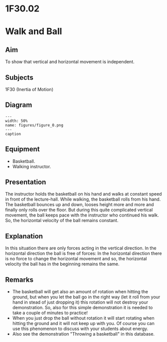 # 1F30.02 
  # Walk and Ball 
    
  
## Aim   
 To show that vertical and horizontal movement is independent.    
  
## Subjects   
 1F30 (Inertia of Motion)   
  
## Diagram   
    
```{figure} figures/figure_0.png  
---  
width: 50%  
name: figures/figure_0.png  
---  
caption  
``` 
     
  
## Equipment   
 
 *  Basketball. 
 *  Walking instructor.
      
  
## Presentation   
 The instructor holds the basketball on his hand and walks at constant speed in front of the lecture-hall. While walking, the basketball rolls from his hand. The basketball bounces up and down, looses height more and more and finally only rolls over the floor. But during this quite complicated vertical movement, the ball keeps pace with the instructor who continued his walk. So, the horizontal velocity of the ball remains constant.    
  
## Explanation   
 In this situation there are only forces acting in the vertical direction. In the horizontal direction the ball is free of forces: In the horizontal direction there is no force to change the horizontal movement and so, the horizontal velocity the ball has in the beginning remains the same.    
  
## Remarks   
 
 *  The basketball will get also an amount of rotation when hitting the ground, but when you let the ball go in the right way (let it roll from your hand in stead of just dropping it) this rotation will not destroy your demonstration. So, also for this simple demonstration it is needed to take a couple of minutes to practice! 
 *  When you just drop the ball without rotation it will start rotating when hitting the ground and it will not keep up with you. Of course you can use this phenomenon to discuss with your students about energy. 
 *  Also see the demonstration "Throwing a basketball" in this database.
  